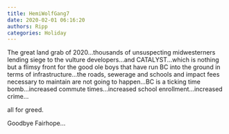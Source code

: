 ```yaml
---
title: HemiWolfGang7
date: 2020-02-01 06:16:20
authors: Ripp
categories: Holiday
---
```


 The great land grab of 2020...thousands of unsuspecting midwesterners lending siege to the vulture developers...and CATALYST...which is nothing but a flimsy front for the good ole boys that have run BC into the ground in terms of infrastructure...the roads, sewerage and schools and impact fees necessary to maintain are not going to happen...BC is a ticking time bomb...increased commute times...increased school enrollment...increased crime...

all for greed.

Goodbye Fairhope...